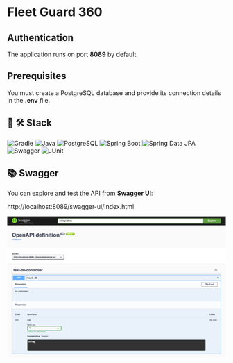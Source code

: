 # Fleet Guard 360
## Authentication
The application runs on port **8089** by default.
## Prerequisites
You must create a PostgreSQL database and provide its connection details in the **.env** file.

## 🚀 🛠️ Stack

![Gradle](https://img.shields.io/badge/Gradle-02303A?logo=gradle&logoColor=white)
![Java](https://img.shields.io/badge/Java-%23ED8B00.svg?logo=openjdk&logoColor=white)
![PostgreSQL](https://img.shields.io/badge/PostgreSQL-336791?logo=postgresql&logoColor=white)
![Spring Boot](https://img.shields.io/badge/Spring%20Boot-6DB33F?logo=springboot&logoColor=white)
![Spring Data JPA](https://img.shields.io/badge/Spring%20Data%20JPA-6DB33F?logo=spring&logoColor=white)
![Swagger](https://img.shields.io/badge/Swagger-85EA2D?logo=swagger&logoColor=black)
![JUnit](https://img.shields.io/badge/JUnit-25A162?logo=junit5&logoColor=white)



## 📚 Swagger

You can explore and test the API from **Swagger UI**:

http://localhost:8089/swagger-ui/index.html

![Captura de pantalla de Swagger UI](src/main/resources/images/swagger-ui-screenshot.png)